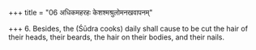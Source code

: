 +++
title = "06 अधिकमहरहः केशश्मश्रुलोमनखवापनम्"

+++
6. Besides, the (Śūdra cooks) daily shall cause to be cut the hair of their heads, their beards, the hair on their bodies, and their nails.
